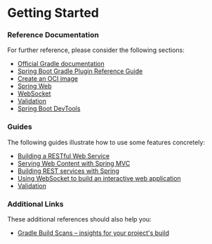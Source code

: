 # Getting Started

### Reference Documentation
For further reference, please consider the following sections:

* [Official Gradle documentation](https://docs.gradle.org)
* [Spring Boot Gradle Plugin Reference Guide](https://docs.spring.io/spring-boot/docs/3.3.1/gradle-plugin/reference/html/)
* [Create an OCI image](https://docs.spring.io/spring-boot/docs/3.3.1/gradle-plugin/reference/html/#build-image)
* [Spring Web](https://docs.spring.io/spring-boot/docs/3.3.1/reference/htmlsingle/index.html#web)
* [WebSocket](https://docs.spring.io/spring-boot/docs/3.3.1/reference/htmlsingle/index.html#messaging.websockets)
* [Validation](https://docs.spring.io/spring-boot/docs/3.3.1/reference/htmlsingle/index.html#io.validation)
* [Spring Boot DevTools](https://docs.spring.io/spring-boot/docs/3.3.1/reference/htmlsingle/index.html#using.devtools)

### Guides
The following guides illustrate how to use some features concretely:

* [Building a RESTful Web Service](https://spring.io/guides/gs/rest-service/)
* [Serving Web Content with Spring MVC](https://spring.io/guides/gs/serving-web-content/)
* [Building REST services with Spring](https://spring.io/guides/tutorials/rest/)
* [Using WebSocket to build an interactive web application](https://spring.io/guides/gs/messaging-stomp-websocket/)
* [Validation](https://spring.io/guides/gs/validating-form-input/)

### Additional Links
These additional references should also help you:

* [Gradle Build Scans – insights for your project's build](https://scans.gradle.com#gradle)
